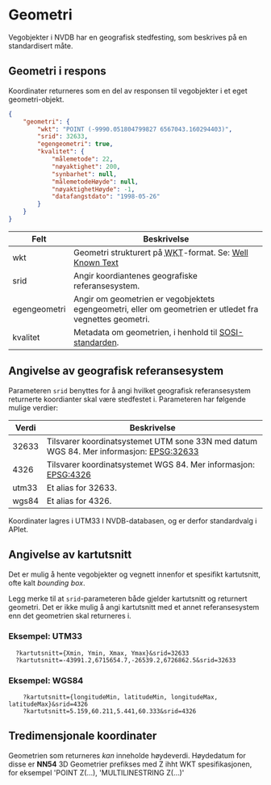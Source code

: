 # Geometri

Vegobjekter i NVDB har en geografisk stedfesting, som beskrives på en standardisert måte.

## Geometri i respons

Koordinater returneres som en del av responsen til vegobjekter i et eget geometri-objekt.

```json
{
    "geometri": {
        "wkt": "POINT (-9990.051804799827 6567043.160294403)",
        "srid": 32633,
        "egengeometri": true,
        "kvalitet": {
            "målemetode": 22,
            "nøyaktighet": 200,
            "synbarhet": null,
            "målemetodeHøyde": null,
            "nøyaktighetHøyde": -1,
            "datafangstdato": "1998-05-26"
        }
    }
}

```
<table>
<thead>
<tr>
<th>Felt</th>
<th>Beskrivelse</th>
</tr>
</thead>
<tbody>
<tr>
<td>wkt</td>
<td>Geometri strukturert på <abbr title="Well-known text">WKT</abbr>-format.
Se: <a href="https://en.wikipedia.org/wiki/Well-known_text">Well Known Text</a>
</td>
</tr>
<tr>
<td>srid</td>
<td>Angir koordiantenes geografiske referansesystem.</td>
</tr>
<tr>
<td>egengeometri</td>
<td>Angir om geometrien er vegobjektets egengeometri, eller om geometrien er utledet fra vegnettes geometri.</td>
</tr>
<tr>
<td>kvalitet</td>
<td>Metadata om geometrien, i henhold til <a href="http://kartverket.no/geodataarbeid/Standarder/SOSI/"> SOSI-standarden</a>.</td>
</tr>
</tbody>
</table>

## Angivelse av geografisk referansesystem

Parameteren `srid` benyttes for å angi hvilket geografisk referansesystem returnerte koordianter skal være stedfestet i. Parameteren har følgende mulige verdier:

<table>
<thead>
<tr>
<th>Verdi</th>
<th>Beskrivelse</th>
</tr>
</thead>
<tbody>
<tr>
<td>32633</td>
<td>Tilsvarer koordinatsystemet UTM sone 33N med datum WGS 84.  
Mer informasjon: <a href="http://spatialreference.org/ref/epsg/wgs-84-utm-zone-33n/">EPSG:32633</a>
</td>
</tr>
<tr>
<td>4326</td>
<td>Tilsvarer koordinatsystemet WGS 84.  
Mer informasjon: <a href="http://spatialreference.org/ref/epsg/wgs-84/">EPSG:4326</a></td>
</tr>
<tr>
<td>utm33</td>
<td>Et alias for 32633.</td>
</tr>
<tr>
<td>wgs84</td>
<td>Et alias for 4326.</td>
</tr>
</tbody>
</table>

Koordinater lagres i UTM33 I NVDB-databasen, og er derfor standardvalg i APIet.

## Angivelse av kartutsnitt

Det er mulig å hente vegobjekter og vegnett innenfor et spesifikt kartutsnitt, ofte kalt _bounding box_.

Legg merke til at `srid`-parameteren både gjelder kartutsnitt og returnert geometri. Det er ikke mulig å angi kartutsnitt med et annet referansesystem enn det geometrien skal returneres i.

### Eksempel: UTM33

```
  ?kartutsnitt={Xmin, Ymin, Xmax, Ymax}&srid=32633
  ?kartutsnitt=-43991.2,6715654.7,-26539.2,6726862.5&srid=32633
```

### Eksempel: WGS84

```
    ?kartutsnitt={longitudeMin, latitudeMin, longitudeMax, latitudeMax}&srid=4326
    ?kartutsnitt=5.159,60.211,5.441,60.333&srid=4326
```

## Tredimensjonale koordinater

Geometrien som returneres _kan_ inneholde høydeverdi. Høydedatum for disse er **NN54**
3D Geometrier prefikses med Z ihht WKT spesifikasjonen, for eksempel 'POINT Z(...), 'MULTILINESTRING Z(...)'

